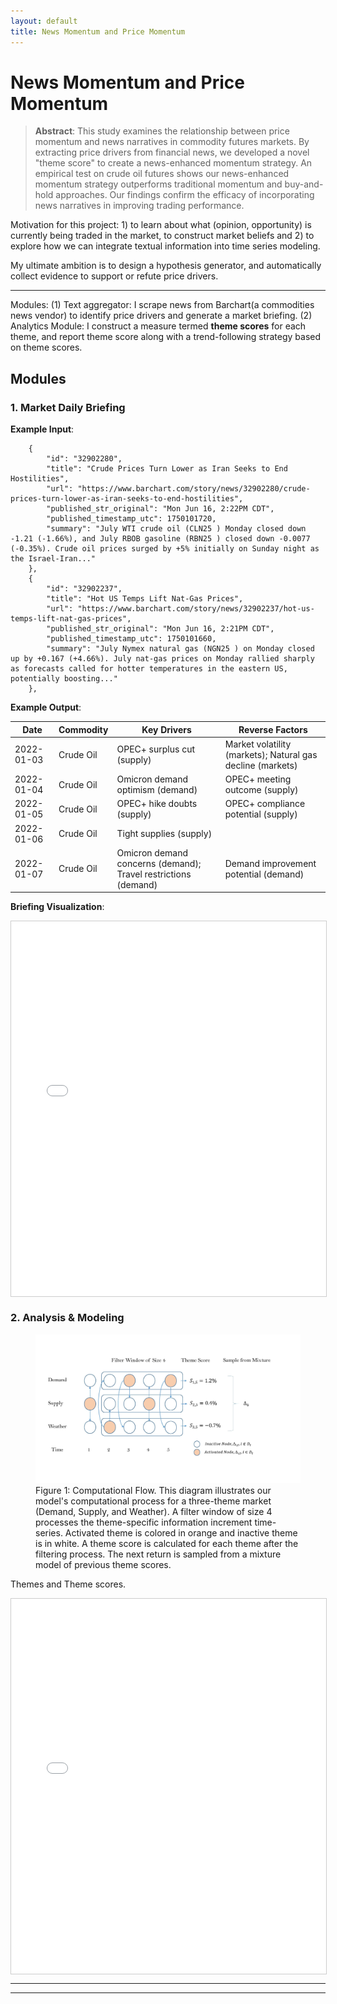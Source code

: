 ```yaml
---
layout: default
title: News Momentum and Price Momentum
---
```

# News Momentum and Price Momentum

<!-- Name origin: The data structure underlying Bitcoin transactions is called Unspent Transaction Output (UTXO), which resembles the process of pay - receive change - use change to pay. I feel market concerns has similar linked structure, emerging constantly from the news (similar to the creation of a transaction), and the market consumes these risk factors and leftovers penetrate for next few days' movement, thus I call it UMCO. -->

> **Abstract**: This study examines the relationship between price momentum and news narratives in commodity futures markets. By extracting price drivers from financial news, we developed a novel "theme score" to create a news-enhanced momentum strategy. An empirical test on crude oil futures shows our news-enhanced momentum strategy outperforms traditional momentum and buy-and-hold approaches. Our findings confirm the efficacy of incorporating news narratives in improving trading performance.

Motivation for this project: 1) to learn about what (opinion, opportunity) is currently being traded in the market, to construct market beliefs and 2) to explore how we can integrate textual information into time series modeling.

My ultimate ambition is to design a hypothesis generator, and automatically collect evidence to support or refute price drivers.

-------------
Modules:
(1) Text aggregator: I scrape news from Barchart(a commodities news vendor) to identify price drivers and generate a market briefing.
(2) Analytics Module: I construct a measure termed **theme scores** for each theme, and report theme score along with a trend-following strategy based on theme scores.


## Modules 

### 1. Market Daily Briefing


**Example Input**:
 
```
    {
        "id": "32902280",
        "title": "Crude Prices Turn Lower as Iran Seeks to End Hostilities",
        "url": "https://www.barchart.com/story/news/32902280/crude-prices-turn-lower-as-iran-seeks-to-end-hostilities",
        "published_str_original": "Mon Jun 16, 2:22PM CDT",
        "published_timestamp_utc": 1750101720,
        "summary": "July WTI crude oil (CLN25 ) Monday closed down -1.21 (-1.66%), and July RBOB gasoline (RBN25 ) closed down -0.0077 (-0.35%). Crude oil prices surged by +5% initially on Sunday night as the Israel-Iran..."
    },
    {
        "id": "32902237",
        "title": "Hot US Temps Lift Nat-Gas Prices",
        "url": "https://www.barchart.com/story/news/32902237/hot-us-temps-lift-nat-gas-prices",
        "published_str_original": "Mon Jun 16, 2:21PM CDT",
        "published_timestamp_utc": 1750101660,
        "summary": "July Nymex natural gas (NGN25 ) on Monday closed up by +0.167 (+4.66%). July nat-gas prices on Monday rallied sharply as forecasts called for hotter temperatures in the eastern US, potentially boosting..."
    },

```

**Example Output**:

| Date | Commodity | Key Drivers | Reverse Factors |
|------|-----------|-------------|-----------------|
| 2022-01-03 | Crude Oil | OPEC+ surplus cut (supply) | Market volatility (markets); Natural gas decline (markets) |
| 2022-01-04 | Crude Oil | Omicron demand optimism (demand) | OPEC+ meeting outcome (supply) |
| 2022-01-05 | Crude Oil | OPEC+ hike doubts (supply) | OPEC+ compliance potential (supply) |
| 2022-01-06 | Crude Oil | Tight supplies (supply) | |
| 2022-01-07 | Crude Oil | Omicron demand concerns (demand); Travel restrictions (demand) | Demand improvement potential (demand) |

**Briefing Visualization**:
<div id="report" style="width:100%; height:600px; border:1px solid #ccc; overflow:auto;">
  <iframe src="reports/20250722_report.html" width="100%" height="100%" frameborder="0">
    Your browser does not support iframes. Please <a href="reports/20250722_report.html">click here to view the content</a>.
  </iframe>
</div>

### 2. Analysis & Modeling

<figure>
  <img src="assets/images/CompFlow.jpg" alt="Modeling Framework" style="max-width: 100%; height: auto;">
  <figcaption>Figure 1: Computational Flow. This diagram illustrates our model's computational process for a three-theme market (Demand, Supply, and Weather). A filter window of size 4 processes the theme-specific information increment time-series. Activated theme is colored in orange and inactive theme is in white. A theme score is calculated for each theme after the filtering process. The next return is sampled from a mixture model of previous theme scores.</figcaption>
</figure>

Themes and Theme scores.
<div id="themescore" style="width:100%; height:600px; border:1px solid #ccc; overflow:auto;">
  <iframe src="interactive_report.html" width="100%" height="100%" frameborder="0">
    Your browser does not support iframes. Please <a href="interactive_report.html">click here to view the content</a>.
  </iframe>
</div>


---

---

<!-- ## License

This project is licensed under the [MIT License](LICENSE). -->